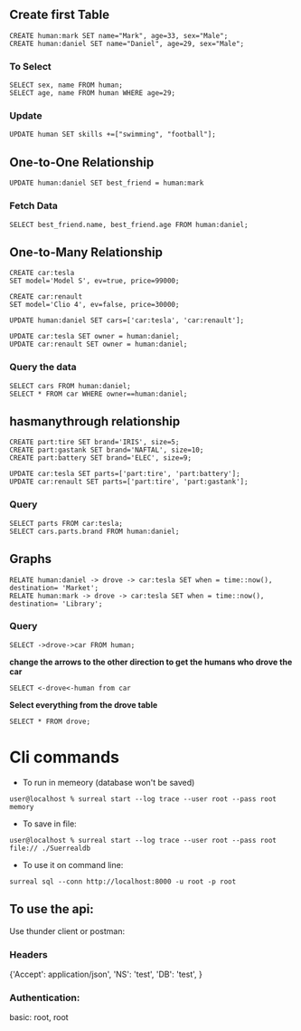 ## Create first Table

```
CREATE human:mark SET name="Mark", age=33, sex="Male";
CREATE human:daniel SET name="Daniel", age=29, sex="Male";
``` 

### To Select
```
SELECT sex, name FROM human;
SELECT age, name FROM human WHERE age=29;
```

### Update
```
UPDATE human SET skills +=["swimming", "football"];
```

## One-to-One Relationship
```
UPDATE human:daniel SET best_friend = human:mark
```

### Fetch Data
```
SELECT best_friend.name, best_friend.age FROM human:daniel;
```


## One-to-Many Relationship
```
CREATE car:tesla
SET model='Model S', ev=true, price=99000;

CREATE car:renault
SET model='Clio 4', ev=false, price=30000;

UPDATE human:daniel SET cars=['car:tesla', 'car:renault'];

UPDATE car:tesla SET owner = human:daniel;
UPDATE car:renault SET owner = human:daniel;

```

### Query the data
```
SELECT cars FROM human:daniel;
SELECT * FROM car WHERE owner==human:daniel;

```

## hasmanythrough relationship
```
CREATE part:tire SET brand='IRIS', size=5;
CREATE part:gastank SET brand='NAFTAL', size=10;
CREATE part:battery SET brand='ELEC', size=9;

```

```
UPDATE car:tesla SET parts=['part:tire', 'part:battery'];
UPDATE car:renault SET parts=['part:tire', 'part:gastank'];

```

### Query
```
SELECT parts FROM car:tesla;
SELECT cars.parts.brand FROM human:daniel;

```


## Graphs
```
RELATE human:daniel -> drove -> car:tesla SET when = time::now(), destination= 'Market';
RELATE human:mark -> drove -> car:tesla SET when = time::now(), destination= 'Library';

```
### Query
```
SELECT ->drove->car FROM human;

```
**change the arrows to the other direction to get the humans who drove the car**

```SELECT <-drove<-human from car ```

**Select everything from the drove table**

```SELECT * FROM drove;```


# Cli commands

- To run in memeory (database won't be saved)

```user@localhost % surreal start --log trace --user root --pass root memory```

- To save in file:

```user@localhost % surreal start --log trace --user root --pass root file:// ./Suerrealdb```


- To use it on command line:

```surreal sql --conn http://localhost:8000 -u root -p root```




## To use the api:

Use thunder client or postman:
### Headers
{'Accept': application/json',
'NS': 'test',
'DB': 'test',
}

### Authentication:

basic: root, root